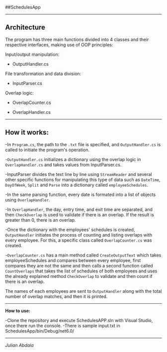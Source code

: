 ##SchedulesApp

--------------------------------------------------------------------------------------------------------------------------------

## Architecture 

The program has three main functions divided into 4 classes and their respective interfaces, making use of OOP principles:

Input/output manipulation:

- OutputHandler.cs

File transformation and data division:

- InputParser.cs

Overlap logic:

- OverlapCounter.cs

- OverlapHandler.cs

--------------------------------------------------------------------------------------------------------------------------------

## How it works:

-In `Program.cs`, the path to the `.txt` file is specified, and `OutputHandler.cs` is called to initiate the program's operation.

-`OutputHandler.cs` initializes a dictionary using the overlap logic in `OverlapHandler.cs` and takes values from InputParser.cs.

-InputParser divides the text line by line using `StreamReader` and several other specific functions for manipulating this type of data such as `DateTime`, `DayOfWeek`, `Split` and `Parse` into a dictionary called `employeeSchedules`.

-In the same parsing function, every date is formated into a list of objects using `OverlapHandler`.

-In `OverlapHandler`, the day, entry time, and exit time are separated, and then `CheckOverlap` is used to validate if there is an overlap. If the result is greater than 0, there is an overlap.

-Once the dictionary with the employees' schedules is created, `OutputHandler` initiates the process of counting and listing overlaps with every employee. For this, a specific class called `OverlapCounter.cs` was created.

-`OverlapCounter.cs` has a main method called `CreateOutputText` which takes employeeSchedules and compares between every employee, first compares they are not the same and then calls a second function called `CountOverlaps` that takes the list of schedules of both employees and uses the already explained method `CheckOverlap` to validate and then count if there is an overlap.

The names of each employees are sent to `OutputHandler` along with the total number of overlap matches, and then it is printed.

--------------------------------------------------------------------------------------------------------------------------------

**How to use:**

-Clone the repository and execute SchedulesAPP.sln with Visual Studio, once there run the console. -There is sample input.txt in SchedulesApp/bin/Debug/net6.0/

--------------------------------------------------------------------------------------------------------------------------------

*Julian Abdala*
